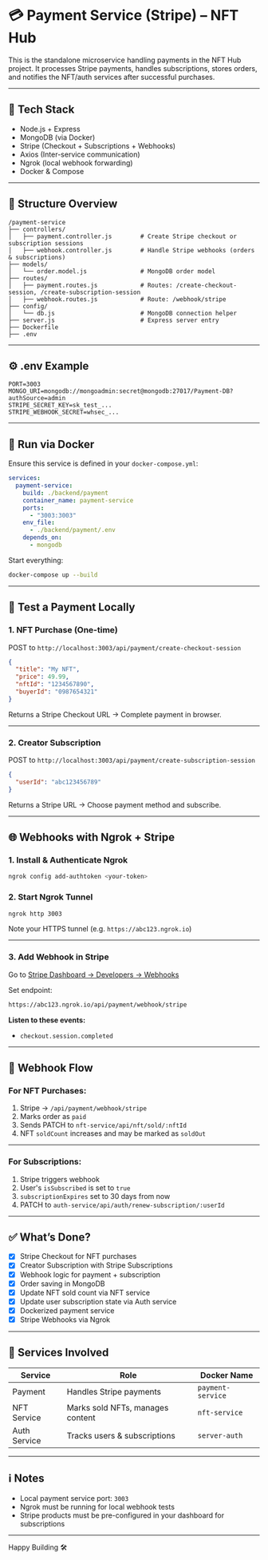 # 💳 Payment Service (Stripe) – NFT Hub

This is the standalone microservice handling payments in the NFT Hub project.
It processes Stripe payments, handles subscriptions, stores orders, and notifies the NFT/auth services after successful purchases.

---

## 🔧 Tech Stack

- Node.js + Express
- MongoDB (via Docker)
- Stripe (Checkout + Subscriptions + Webhooks)
- Axios (Inter-service communication)
- Ngrok (local webhook forwarding)
- Docker & Compose

---

## 📂 Structure Overview

```plaintext
/payment-service
├── controllers/
│   ├── payment.controller.js        # Create Stripe checkout or subscription sessions
│   ├── webhook.controller.js        # Handle Stripe webhooks (orders & subscriptions)
├── models/
│   └── order.model.js               # MongoDB order model
├── routes/
│   ├── payment.routes.js            # Routes: /create-checkout-session, /create-subscription-session
│   ├── webhook.routes.js            # Route: /webhook/stripe
├── config/
│   └── db.js                        # MongoDB connection helper
├── server.js                        # Express server entry
├── Dockerfile
├── .env
```

---

## ⚙️ .env Example

```env
PORT=3003
MONGO_URI=mongodb://mongoadmin:secret@mongodb:27017/Payment-DB?authSource=admin
STRIPE_SECRET_KEY=sk_test_...
STRIPE_WEBHOOK_SECRET=whsec_...
```

---

## 🚀 Run via Docker

Ensure this service is defined in your `docker-compose.yml`:

```yaml
services:
  payment-service:
    build: ./backend/payment
    container_name: payment-service
    ports:
      - "3003:3003"
    env_file:
      - ./backend/payment/.env
    depends_on:
      - mongodb
```

Start everything:

```bash
docker-compose up --build
```

---

## 🧪 Test a Payment Locally

### 1. NFT Purchase (One-time)

POST to `http://localhost:3003/api/payment/create-checkout-session`

```json
{
  "title": "My NFT",
  "price": 49.99,
  "nftId": "1234567890",
  "buyerId": "0987654321"
}
```

Returns a Stripe Checkout URL → Complete payment in browser.

---

### 2. Creator Subscription

POST to `http://localhost:3003/api/payment/create-subscription-session`

```json
{
  "userId": "abc123456789"
}
```

Returns a Stripe URL → Choose payment method and subscribe.

---

## 🌐 Webhooks with Ngrok + Stripe

### 1. Install & Authenticate Ngrok

```bash
ngrok config add-authtoken <your-token>
```

### 2. Start Ngrok Tunnel

```bash
ngrok http 3003
```

Note your HTTPS tunnel (e.g. `https://abc123.ngrok.io`)

---

### 3. Add Webhook in Stripe

Go to [Stripe Dashboard → Developers → Webhooks](https://dashboard.stripe.com/test/webhooks)

Set endpoint:

```bash
https://abc123.ngrok.io/api/payment/webhook/stripe
```

**Listen to these events:**

- `checkout.session.completed`

---

## 🔁 Webhook Flow

### For NFT Purchases:

1. Stripe → `/api/payment/webhook/stripe`
2. Marks order as `paid`
3. Sends PATCH to `nft-service/api/nft/sold/:nftId`
4. NFT `soldCount` increases and may be marked as `soldOut`

---

### For Subscriptions:

1. Stripe triggers webhook
2. User's `isSubscribed` is set to `true`
3. `subscriptionExpires` set to 30 days from now
4. PATCH to `auth-service/api/auth/renew-subscription/:userId`

---

## ✅ What’s Done?

- [x] Stripe Checkout for NFT purchases
- [x] Creator Subscription with Stripe Subscriptions
- [x] Webhook logic for payment + subscription
- [x] Order saving in MongoDB
- [x] Update NFT sold count via NFT service
- [x] Update user subscription state via Auth service
- [x] Dockerized payment service
- [x] Stripe Webhooks via Ngrok

---

## 🔄 Services Involved

| Service       | Role                              | Docker Name       |
|---------------|-----------------------------------|-------------------|
| Payment       | Handles Stripe payments           | `payment-service` |
| NFT Service   | Marks sold NFTs, manages content  | `nft-service`     |
| Auth Service  | Tracks users & subscriptions      | `server-auth`     |

---

## ℹ️ Notes

- Local payment service port: `3003`
- Ngrok must be running for local webhook tests
- Stripe products must be pre-configured in your dashboard for subscriptions

---

Happy Building 🛠️